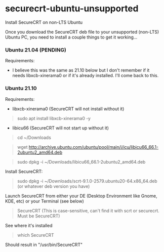 # securecrt-ubuntu-unsupported
Install SecureCRT on non-LTS Ubuntu


Once you download the SecureCRT deb file to your unsupported (non-LTS) Ubuntu PC, you need to install a couple things to get it working...

### Ubuntu 21.04 (PENDING)
Requirements:
  - I believe this was the same as 21.10 below but I don't remember if it needs libxcb-xinerama0 or if it's already installed. I'll come back to this.

### Ubuntu 21.10
Requirements:  
  - libxcb-xinerama0 (SecureCRT will not install without it)
> sudo apt install libxcb-xinerama0 -y
  - libicu66 (SecureCRT will not start up without it)
> cd ~/Downloads

> wget http://archive.ubuntu.com/ubuntu/pool/main/i/icu/libicu66_66.1-2ubuntu2_amd64.deb

> sudo dpkg -i ~/Downloads/libicu66_66.1-2ubuntu2_amd64.deb

Install SecureCRT:
> sudo dpkg -i ~/Downloads/scrt-9.1.0-2579.ubuntu20-64.x86_64.deb (or whatever deb version you have)

Launch SecureCRT from either your DE (Desktop Environment like Gnome, KDE, etc) or your Terminal (see below)
> SecureCRT 
(This is case-sensitive, can't find it with scrt or securecrt. Must be SecureCRT)

See where it's installed
> which SecureCRT
    
Should result in "/usr/bin/SecureCRT"
